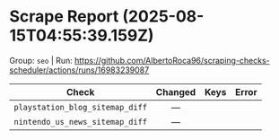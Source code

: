 # Scrape Report (2025-08-15T04:55:39.159Z)

Group: `seo`  |  Run: https://github.com/AlbertoRoca96/scraping-checks-scheduler/actions/runs/16983239087

| Check | Changed | Keys | Error |
|---|:---:|:--|:--|
| `playstation_blog_sitemap_diff` | — |  |  |
| `nintendo_us_news_sitemap_diff` | — |  |  |
